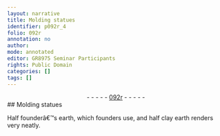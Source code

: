 ```yaml
---
layout: narrative
title: Molding statues
identifier: p092r_4
folio: 092r
annotation: no
author:
mode: annotated
editor: GR8975 Seminar Participants
rights: Public Domain
categories: []
tags: []
---
```


 <div class="folio" align="center">- - - - - <a href="http://gallica.bnf.fr/ark:/12148/btv1b10500001g/f189.image" target="_blank">092r</a> - - - - - </div> 
## Molding statues

 
 Half founderâ€™s earth, which founders use, and half clay earth renders very neatly. 
 
